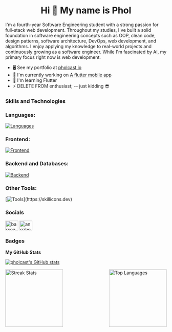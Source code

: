 <h1 align="center">Hi 👋 My name is Phol</h1>

I'm a fourth-year Software Engineering student with a strong passion for full-stack web development. Throughout my studies, I've built a solid foundation in software engineering concepts such as OOP, clean code, design patterns, software architecture, DevOps, web development, and algorithms.
I enjoy applying my knowledge to real-world projects and continuously growing as a software engineer. While I'm fascinated by AI, my primary focus right now is web development.

* 🖥️  See my portfolio at [pholcast.io](http://pholcast.github.io/myPortfolio)
* 🚀  I'm currently working on [A flutter mobile app](http://github.com)
* 🧠  I'm learning Flutter
* ⚡  DELETE FROM enthusiast; -- just kidding 😎


### Skills and Technologies

<h3 align="left">Languages:</h3>

[![Languages](https://skillicons.dev/icons?i=js,ts,python,java,dart)](https://skillicons.dev)

<h3 align="left">Frontend:</h3>

[![Frontend](https://skillicons.dev/icons?i=html,css,react,redux,tailwind,nextjs,angular,flutter)](https://skillicons.dev)

<h3 align="left">Backend and Databases:</h3>

[![Backend](https://skillicons.dev/icons?i=nodejs,nestjs,spring,postgres,mysql,mongodb,supabase,firebase)](https://skillicons.dev)

<h3 align="left">Other Tools:</h3>

[![Tools](https://skillicons.dev/icons?i=git,docker,postman,figma,vite,bash,npm,)](https://skillicons.dev)


### Socials
<a href="https://www.leetcode.com/pholcast" target="blank"><img align="center" src="https://raw.githubusercontent.com/rahuldkjain/github-profile-readme-generator/master/src/images/icons/Social/leet-code.svg" alt="barsoapang" height="30" width="40" /></a>
<a href="https://linkedin.com/in/pholcast" target="blank"><img align="center" src="https://raw.githubusercontent.com/rahuldkjain/github-profile-readme-generator/master/src/images/icons/Social/linked-in-alt.svg" alt="angzhou8" height="30" width="40" /></a>
### Badges

<b>My GitHub Stats</b>

<a align="center" href="http://www.github.com/pholcast"><img src="https://github-readme-stats.vercel.app/api?username=pholcast&show_icons=true&hide=&count_private=true&title_color=0891b2&text_color=ffffff&icon_color=0891b2&bg_color=0f172a&hide_border=true&show_icons=true" alt="pholcast's GitHub stats" /></a>

<div style="display: flex; justify-content: space-between; gap: 50px;">

  <img src="https://github-readme-streak-stats.herokuapp.com/?user=pholcast&stroke=ffffff&background=0f172a&ring=0891b2&fire=0891b2&currStreakNum=ffffff&currStreakLabel=0891b2&sideNums=ffffff&sideLabels=ffffff&dates=ffffff&hide_border=true" alt="Streak Stats" style="height: 180px;"/>

<img src="https://github-readme-stats.vercel.app/api/top-langs/?username=pholcast&hide_border=true&include_all_commits=false&count_private=true&layout=compact&title_color=0891b2&text_color=ffffff&bg_color=0f172a" alt="Top Languages" style="height: 180px;"/>

</div>


